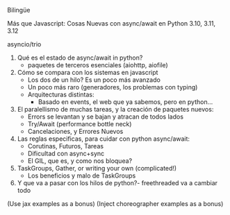 Bilingüe

Más que Javascript: Cosas Nuevas con async/await en Python 3.10, 3.11, 3.12

asyncio/trio

1. Qué es el estado de async/await in python?
    - paquetes de terceros esenciales (aiohttp, aiofile)
2. Cómo se compara con los sistemas en javascript
    - Los dos de un hilo? Es un poco más avanzado
    - Un poco más raro (generadores, los problemas con typing)
    - Arquitecturas distintas:
      - Basado en events, el web que ya sabemos, pero en python...
4. El paralellismo de muchas tareas, y la creación de paquetes nuevos:
    - Errors se levantan y se bajan y atracan de todos lados
    - Try/Await (performance bottle neck)
    - Cancelaciones, y Errores Nuevos
4. Las reglas especificas, para cuidar con python async/await:
    - Corutinas, Futuros, Tareas
    - Dificultad con async+sync
    - El GIL, que es, y como nos bloquea?
5. TaskGroups, Gather, or writing your own (complicated!)
    -  Los beneficios y malo de TaskGroups
7. Y que va a pasar con los hilos de python?- freethreaded va a cambiar todo


(Use jax examples as a bonus)
(Inject choreographer examples as a bonus)
